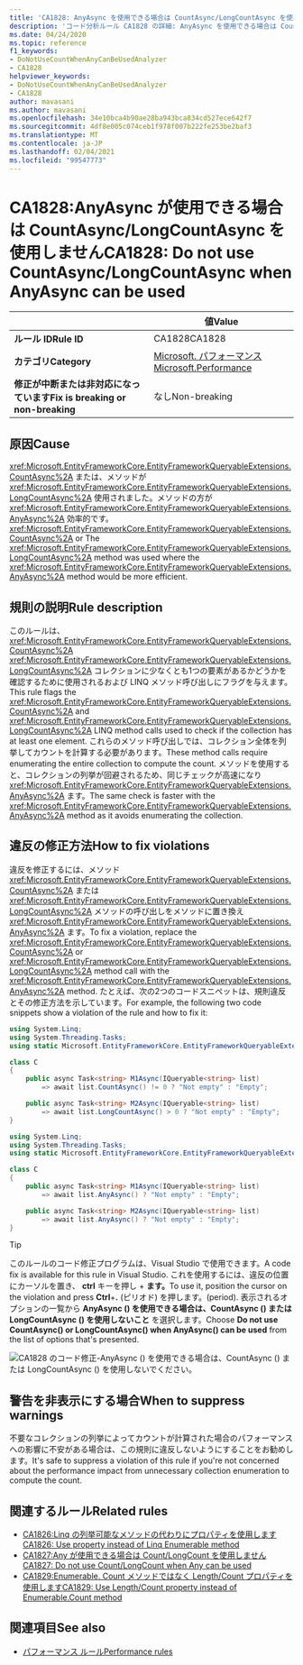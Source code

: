 ```yaml
---
title: 'CA1828: AnyAsync を使用できる場合は CountAsync/LongCountAsync を使用しない (コード分析)'
description: 'コード分析ルール CA1828 の詳細: AnyAsync を使用できる場合は CountAsync/LongCountAsync を使用しない'
ms.date: 04/24/2020
ms.topic: reference
f1_keywords:
- DoNotUseCountWhenAnyCanBeUsedAnalyzer
- CA1828
helpviewer_keywords:
- DoNotUseCountWhenAnyCanBeUsedAnalyzer
- CA1828
author: mavasani
ms.author: mavasani
ms.openlocfilehash: 34e10bca4b90ae28ba943bca834cd527ece642f7
ms.sourcegitcommit: 4df8e005c074ceb1f978f007b222fe253be2baf3
ms.translationtype: MT
ms.contentlocale: ja-JP
ms.lasthandoff: 02/04/2021
ms.locfileid: "99547773"
---
```

# <a name="ca1828-do-not-use-countasynclongcountasync-when-anyasync-can-be-used"></a><span data-ttu-id="f1691-103">CA1828:AnyAsync が使用できる場合は CountAsync/LongCountAsync を使用しません</span><span class="sxs-lookup"><span data-stu-id="f1691-103">CA1828: Do not use CountAsync/LongCountAsync when AnyAsync can be used</span></span>

| | <span data-ttu-id="f1691-104">値</span><span class="sxs-lookup"><span data-stu-id="f1691-104">Value</span></span> |
|-|-|
| <span data-ttu-id="f1691-105">**ルール ID**</span><span class="sxs-lookup"><span data-stu-id="f1691-105">**Rule ID**</span></span> |<span data-ttu-id="f1691-106">CA1828</span><span class="sxs-lookup"><span data-stu-id="f1691-106">CA1828</span></span>|
| <span data-ttu-id="f1691-107">**カテゴリ**</span><span class="sxs-lookup"><span data-stu-id="f1691-107">**Category**</span></span> |[<span data-ttu-id="f1691-108">Microsoft. パフォーマンス</span><span class="sxs-lookup"><span data-stu-id="f1691-108">Microsoft.Performance</span></span>](performance-warnings.md)|
| <span data-ttu-id="f1691-109">**修正が中断または非対応になっています**</span><span class="sxs-lookup"><span data-stu-id="f1691-109">**Fix is breaking or non-breaking**</span></span> |<span data-ttu-id="f1691-110">なし</span><span class="sxs-lookup"><span data-stu-id="f1691-110">Non-breaking</span></span>|

## <a name="cause"></a><span data-ttu-id="f1691-111">原因</span><span class="sxs-lookup"><span data-stu-id="f1691-111">Cause</span></span>

<span data-ttu-id="f1691-112"><xref:Microsoft.EntityFrameworkCore.EntityFrameworkQueryableExtensions.CountAsync%2A> または、メソッドが <xref:Microsoft.EntityFrameworkCore.EntityFrameworkQueryableExtensions.LongCountAsync%2A> 使用されました。メソッドの方が <xref:Microsoft.EntityFrameworkCore.EntityFrameworkQueryableExtensions.AnyAsync%2A> 効率的です。</span><span class="sxs-lookup"><span data-stu-id="f1691-112"><xref:Microsoft.EntityFrameworkCore.EntityFrameworkQueryableExtensions.CountAsync%2A> or The <xref:Microsoft.EntityFrameworkCore.EntityFrameworkQueryableExtensions.LongCountAsync%2A> method was used where the <xref:Microsoft.EntityFrameworkCore.EntityFrameworkQueryableExtensions.AnyAsync%2A> method would be more efficient.</span></span>

## <a name="rule-description"></a><span data-ttu-id="f1691-113">規則の説明</span><span class="sxs-lookup"><span data-stu-id="f1691-113">Rule description</span></span>

<span data-ttu-id="f1691-114">このルールは、 <xref:Microsoft.EntityFrameworkCore.EntityFrameworkQueryableExtensions.CountAsync%2A> <xref:Microsoft.EntityFrameworkCore.EntityFrameworkQueryableExtensions.LongCountAsync%2A> コレクションに少なくとも1つの要素があるかどうかを確認するために使用されるおよび LINQ メソッド呼び出しにフラグを与えます。</span><span class="sxs-lookup"><span data-stu-id="f1691-114">This rule flags the <xref:Microsoft.EntityFrameworkCore.EntityFrameworkQueryableExtensions.CountAsync%2A> and <xref:Microsoft.EntityFrameworkCore.EntityFrameworkQueryableExtensions.LongCountAsync%2A> LINQ method calls used to check if the collection has at least one element.</span></span> <span data-ttu-id="f1691-115">これらのメソッド呼び出しでは、コレクション全体を列挙してカウントを計算する必要があります。</span><span class="sxs-lookup"><span data-stu-id="f1691-115">These method calls require enumerating the entire collection to compute the count.</span></span> <span data-ttu-id="f1691-116">メソッドを使用すると、コレクションの列挙が回避されるため、同じチェックが高速になり <xref:Microsoft.EntityFrameworkCore.EntityFrameworkQueryableExtensions.AnyAsync%2A> ます。</span><span class="sxs-lookup"><span data-stu-id="f1691-116">The same check is faster with the <xref:Microsoft.EntityFrameworkCore.EntityFrameworkQueryableExtensions.AnyAsync%2A> method as it avoids enumerating the collection.</span></span>

## <a name="how-to-fix-violations"></a><span data-ttu-id="f1691-117">違反の修正方法</span><span class="sxs-lookup"><span data-stu-id="f1691-117">How to fix violations</span></span>

<span data-ttu-id="f1691-118">違反を修正するには、メソッド <xref:Microsoft.EntityFrameworkCore.EntityFrameworkQueryableExtensions.CountAsync%2A> または <xref:Microsoft.EntityFrameworkCore.EntityFrameworkQueryableExtensions.LongCountAsync%2A> メソッドの呼び出しをメソッドに置き換え <xref:Microsoft.EntityFrameworkCore.EntityFrameworkQueryableExtensions.AnyAsync%2A> ます。</span><span class="sxs-lookup"><span data-stu-id="f1691-118">To fix a violation, replace the <xref:Microsoft.EntityFrameworkCore.EntityFrameworkQueryableExtensions.CountAsync%2A> or <xref:Microsoft.EntityFrameworkCore.EntityFrameworkQueryableExtensions.LongCountAsync%2A> method call with the <xref:Microsoft.EntityFrameworkCore.EntityFrameworkQueryableExtensions.AnyAsync%2A> method.</span></span> <span data-ttu-id="f1691-119">たとえば、次の2つのコードスニペットは、規則違反とその修正方法を示しています。</span><span class="sxs-lookup"><span data-stu-id="f1691-119">For example, the following two code snippets show a violation of the rule and how to fix it:</span></span>

```csharp
using System.Linq;
using System.Threading.Tasks;
using static Microsoft.EntityFrameworkCore.EntityFrameworkQueryableExtensions;

class C
{
    public async Task<string> M1Async(IQueryable<string> list)
        => await list.CountAsync() != 0 ? "Not empty" : "Empty";

    public async Task<string> M2Async(IQueryable<string> list)
        => await list.LongCountAsync() > 0 ? "Not empty" : "Empty";
}
```

```csharp
using System.Linq;
using System.Threading.Tasks;
using static Microsoft.EntityFrameworkCore.EntityFrameworkQueryableExtensions;

class C
{
    public async Task<string> M1Async(IQueryable<string> list)
        => await list.AnyAsync() ? "Not empty" : "Empty";

    public async Task<string> M2Async(IQueryable<string> list)
        => await list.AnyAsync() ? "Not empty" : "Empty";
}
```

> [!TIP]
> <span data-ttu-id="f1691-120">このルールのコード修正プログラムは、Visual Studio で使用できます。</span><span class="sxs-lookup"><span data-stu-id="f1691-120">A code fix is available for this rule in Visual Studio.</span></span> <span data-ttu-id="f1691-121">これを使用するには、違反の位置にカーソルを置き、 **ctrl** キーを押し + **ます。**</span><span class="sxs-lookup"><span data-stu-id="f1691-121">To use it, position the cursor on the violation and press **Ctrl**+**.**</span></span> <span data-ttu-id="f1691-122">(ピリオド) を押します。</span><span class="sxs-lookup"><span data-stu-id="f1691-122">(period).</span></span> <span data-ttu-id="f1691-123">表示されるオプションの一覧から **AnyAsync () を使用できる場合は、CountAsync () または LongCountAsync () を使用しないこと** を選択します。</span><span class="sxs-lookup"><span data-stu-id="f1691-123">Choose **Do not use CountAsync() or LongCountAsync() when AnyAsync() can be used** from the list of options that's presented.</span></span>
>
> ![CA1828 のコード修正-AnyAsync () を使用できる場合は、CountAsync () または LongCountAsync () を使用しないでください。](media/ca1828-codefix.png)

## <a name="when-to-suppress-warnings"></a><span data-ttu-id="f1691-125">警告を非表示にする場合</span><span class="sxs-lookup"><span data-stu-id="f1691-125">When to suppress warnings</span></span>

<span data-ttu-id="f1691-126">不要なコレクションの列挙によってカウントが計算された場合のパフォーマンスへの影響に不安がある場合は、この規則に違反しないようにすることをお勧めします。</span><span class="sxs-lookup"><span data-stu-id="f1691-126">It's safe to suppress a violation of this rule if you're not concerned about the performance impact from unnecessary collection enumeration to compute the count.</span></span>

## <a name="related-rules"></a><span data-ttu-id="f1691-127">関連するルール</span><span class="sxs-lookup"><span data-stu-id="f1691-127">Related rules</span></span>

- [<span data-ttu-id="f1691-128">CA1826:Linq の列挙可能なメソッドの代わりにプロパティを使用します</span><span class="sxs-lookup"><span data-stu-id="f1691-128">CA1826: Use property instead of Linq Enumerable method</span></span>](ca1826.md)
- [<span data-ttu-id="f1691-129">CA1827:Any が使用できる場合は Count/LongCount を使用しません</span><span class="sxs-lookup"><span data-stu-id="f1691-129">CA1827: Do not use Count/LongCount when Any can be used</span></span>](ca1827.md)
- [<span data-ttu-id="f1691-130">CA1829:Enumerable. Count メソッドではなく Length/Count プロパティを使用します</span><span class="sxs-lookup"><span data-stu-id="f1691-130">CA1829: Use Length/Count property instead of Enumerable.Count method</span></span>](ca1829.md)

## <a name="see-also"></a><span data-ttu-id="f1691-131">関連項目</span><span class="sxs-lookup"><span data-stu-id="f1691-131">See also</span></span>

- [<span data-ttu-id="f1691-132">パフォーマンス ルール</span><span class="sxs-lookup"><span data-stu-id="f1691-132">Performance rules</span></span>](performance-warnings.md)
